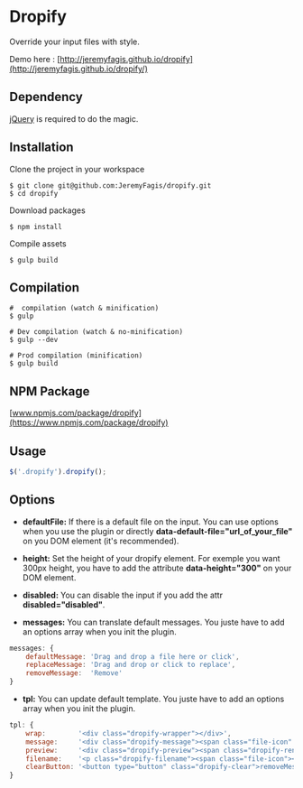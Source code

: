 Dropify
=========

Override your input files with style.

Demo here : [http://jeremyfagis.github.io/dropify](http://jeremyfagis.github.io/dropify/)


## Dependency

[jQuery](https://github.com/jquery/jquery) is required to do the magic.


## Installation

Clone the project in your workspace

	$ git clone git@github.com:JeremyFagis/dropify.git
	$ cd dropify

Download packages

	$ npm install

Compile assets

	$ gulp build


## Compilation

	#  compilation (watch & minification)
	$ gulp

	# Dev compilation (watch & no-minification)
	$ gulp --dev

	# Prod compilation (minification)
	$ gulp build


## NPM Package

[www.npmjs.com/package/dropify](https://www.npmjs.com/package/dropify)


## Usage

```javascript
$('.dropify').dropify();
```

## Options

* __defaultFile:__ If there is a default file on the input. You can use options when you use the plugin or directly __data-default-file="url_of_your_file"__ on you DOM element (it's recommended).

* __height:__  Set the height of your dropify element. For exemple you want 300px height, you have to add the attribute __data-height="300"__ on your DOM element.

* __disabled:__  You can disable the input if you add the attr __disabled="disabled"__.

* __messages:__  You can translate default messages. You juste have to add an options array when you init the plugin.

```javascript
messages: {
	defaultMessage: 'Drag and drop a file here or click',
	replaceMessage: 'Drag and drop or click to replace',
	removeMessage:  'Remove'
}
```

* __tpl:__  You can update default template. You juste have to add an options array when you init the plugin.

```javascript
tpl: {
    wrap:        '<div class="dropify-wrapper"></div>',
    message:     '<div class="dropify-message"><span class="file-icon" /> <p>defaultMessage</p></div>',
    preview:     '<div class="dropify-preview"><span class="dropify-render"></span><div class="dropify-infos"><div class="dropify-infos-inner"><p class="dropify-infos-message">replaceMessage</p></div></div></div>',
    filename:    '<p class="dropify-filename"><span class="file-icon"></span> <span class="dropify-filename-inner"></span></p>',
    clearButton: '<button type="button" class="dropify-clear">removeMessage</button>'
}
```
